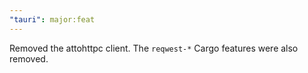 ```yaml
---
"tauri": major:feat
---
```


Removed the attohttpc client. The `reqwest-*` Cargo features were also removed.
